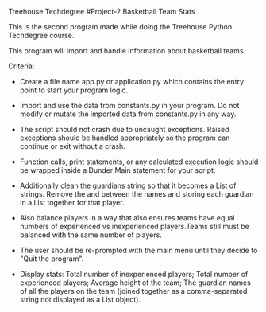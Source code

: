 Treehouse Techdegree 
#Project-2
Basketball Team Stats

This is the second program made while doing the Treehouse Python Techdegree course.

This program will import and handle information about basketball teams. 

Criteria:

- Create a file name app.py or application.py which contains the entry point to start your program logic.

- Import and use the data from constants.py in your program. Do not modify or mutate the imported data from constants.py in any way. 

- The script should not crash due to uncaught exceptions. Raised exceptions should be handled appropriately so the program can continue or exit without a crash.

- Function calls, print statements, or any calculated execution logic should be wrapped inside a Dunder Main statement for your script.

- Additionally clean the guardians string so that it becomes a List of strings. Remove the and between the names and storing each guardian in a List together for that player.

- Also balance players in a way that also ensures teams have equal numbers of experienced vs inexperienced players.Teams still must be balanced with the same number of players.

- The user should be re-prompted with the main menu until they decide to "Quit the program".

- Display stats: Total number of inexperienced players; Total number of experienced players; Average height of the team; The guardian names of all the players on the team (joined together as a comma-separated string not displayed as a List object).

